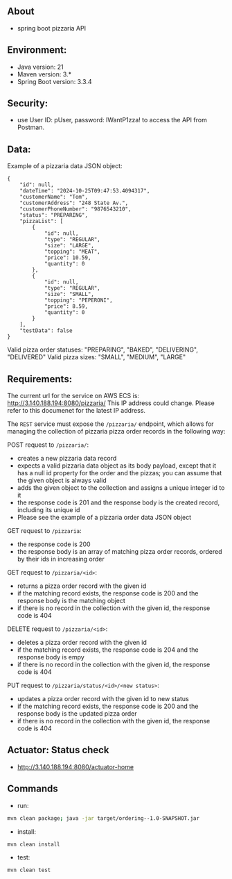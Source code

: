 ## About
- spring boot pizzaria API
## Environment:
- Java version: 21
- Maven version: 3.*
- Spring Boot version: 3.3.4

## Security:
- use User ID: pUser, password: IWantP1zza! to access the API from Postman.
  
## Data:
Example of a pizzaria data JSON object:
```
{
    "id": null,
    "dateTime": "2024-10-25T09:47:53.4094317",
    "customerName": "Tom",
    "customerAddress": "248 State Av.",
    "customerPhoneNumber": "9876543210",
    "status": "PREPARING",
    "pizzaList": [
        {
            "id": null,
            "type": "REGULAR",
            "size": "LARGE",
            "topping": "MEAT",
            "price": 10.59,
            "quantity": 0
        },
        {
            "id": null,
            "type": "REGULAR",
            "size": "SMALL",
            "topping": "PEPERONI",
            "price": 8.59,
            "quantity": 0
        }
    ],
    "testData": false
}
```
Valid pizza order statuses: "PREPARING", "BAKED", "DELIVERING", "DELIVERED"
Valid pizza sizes: "SMALL", "MEDIUM", "LARGE"

## Requirements:
The current url for the service on AWS ECS is: http://3.140.188.194:8080/pizzaria/
This IP address could change. Please refer to this documenet for the latest IP address.

The `REST` service must expose the `/pizzaria/` endpoint, which allows for managing the collection of pizzaria pizza order records in the following way:

POST request to `/pizzaria/`:

- creates a new pizzaria data record
- expects a valid pizzaria data object as its body payload, except that it has a null id property for the order and the pizzas; you can assume that the given object is always valid
- adds the given object to the collection and assigns a unique integer id to it
- the response code is 201 and the response body is the created record, including its unique id
- Please see the example of a pizzaria order data JSON object

GET request to `/pizzaria`:

- the response code is 200
- the response body is an array of matching pizza order records, ordered by their ids in increasing order


GET request to `/pizzaria/<id>`:

- returns a pizza order record with the given id
- if the matching record exists, the response code is 200 and the response body is the matching object
- if there is no record in the collection with the given id, the response code is 404

DELETE request to `/pizzaria/<id>`:

- deletes a pizza order record with the given id
- if the matching record exists, the response code is 204 and the response body is empy
- if there is no record in the collection with the given id, the response code is 404

PUT request to `/pizzaria/status/<id>/<new status>`:

- updates a pizza order record with the given id to new status
- if the matching record exists, the response code is 200 and the response body is the updated pizza order 
- if there is no record in the collection with the given id, the response code is 404

## Actuator: Status check
- http://3.140.188.194:8080/actuator-home

## Commands
- run: 
```bash
mvn clean package; java -jar target/ordering--1.0-SNAPSHOT.jar
```
- install: 
```bash
mvn clean install
```
- test: 
```bash
mvn clean test
```
